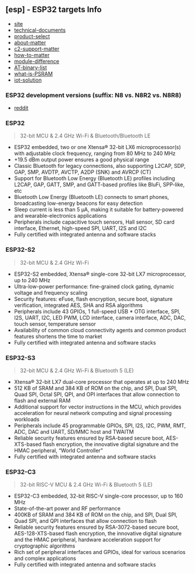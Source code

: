 ## [esp] - ESP32 targets Info

* [site](https://www.espressif.com/en/products/modules)
* [technical-documents](https://www.espressif.com/en/support/documents/technical-documents)
* [product-select](https://products.espressif.com/#/product-selector?names=)
* [about-matter](https://www.espressif.com/en/news/Matter_on_ESP32)
* [c2-support-matter](https://www.cnx-software.com/2022/04/25/esp32-c2-wifi-bluetooth-le-5-0-chip-to-support-matter-wifi-protocol/?__s=9gyyfm3xezuc4koaedf4&utm_source=drip&utm_medium=email&utm_campaign=Bluetooth+Industry+Report+%5BApril+29%2C+2022%5D&utm_content=Bluetooth+Industry+Report+%5BApril+29%2C+2022%5D)
* [how-to-matter](https://blog.espressif.com/announcing-matter-previously-chip-on-esp32-84164316c0e3)
* [module-difference](https://docs.espressif.com/projects/esp-at/en/release-v2.2.0.0_esp32c3/Compile_and_Develop/How_to_understand_the_differences_of_each_type_of_module.html)
* [AT-binary-list](https://docs.espressif.com/projects/esp-at/en/latest/esp32/AT_Binary_Lists/index.html)
* [what-is-PSRAM](https://www.jedec.org/standards-documents/dictionary/terms/pseudostatic-random-access-memory-psram)
* [iot-solution](https://github.com/espressif/esp-iot-solution)
### ESP32 development versions (suffix: N8 vs. N8R2 vs. N8R8)
* [reddit](https://www.reddit.com/r/esp32/comments/tsti9n/esp32_development_versions_suffix_n8_vs_n8r2_vs/)
### **ESP32**
> 32-bit MCU & 2.4 GHz Wi-Fi & Bluetooth/Bluetooth LE

* ESP32 embedded, two or one Xtensa® 32-bit LX6 microprocessor(s) with adjustable clock frequency, ranging from 80 MHz to 240 MHz
* +19.5 dBm output power ensures a good physical range
* Classic Bluetooth for legacy connections, also supporting L2CAP, SDP, GAP, SMP, AVDTP, AVCTP, A2DP (SNK) and AVRCP (CT)
* Support for Bluetooth Low Energy (Bluetooth LE) profiles including L2CAP, GAP, GATT, SMP, and GATT-based profiles like BluFi, SPP-like, etc
* Bluetooth Low Energy (Bluetooth LE) connects to smart phones, broadcasting low-energy beacons for easy detection
* Sleep current is less than 5 μA, making it suitable for battery-powered and wearable-electronics applications
* Peripherals include capacitive touch sensors, Hall sensor, SD card interface, Ethernet, high-speed SPI, UART, I2S and I2C
* Fully certified with integrated antenna and software stacks

### **ESP32-S2**
> 32-bit MCU & 2.4 GHz Wi-Fi

* ESP32-S2 embedded, Xtensa® single-core 32-bit LX7 microprocessor, up to 240 MHz
* Ultra-low-power performance: fine-grained clock gating, dynamic voltage and frequency scaling
* Security features: eFuse, flash encryption, secure boot, signature verification, integrated AES, SHA and RSA algorithms
* Peripherals include 43 GPIOs, 1 full-speed USB * OTG interface, SPI, I2S, UART, I2C, LED PWM, LCD interface, camera interface, ADC, DAC, touch sensor, temperature sensor
* Availability of common cloud connectivity agents and common product features shortens the time to market
* Fully certified with integrated antenna and software stacks

### **ESP32-S3**
> 32-bit MCU & 2.4 GHz Wi-Fi & Bluetooth 5 (LE)
* Xtensa® 32-bit LX7 dual-core processor that operates at up to 240 MHz
* 512 KB of SRAM and 384 KB of ROM on the chip, and SPI, Dual SPI, Quad SPI, Octal SPI, QPI, and OPI interfaces that allow connection to flash and external RAM
* Additional support for vector instructions in the MCU, which provides acceleration for neural network computing and signal processing workloads
* Peripherals include 45 programmable GPIOs, SPI, I2S, I2C, PWM, RMT, ADC, DAC and UART, SD/MMC host and TWAITM
* Reliable security features ensured by RSA-based secure boot, AES-XTS-based flash encryption, the innovative digital signature and the HMAC peripheral, “World Controller”
* Fully certified with integrated antenna and software stacks

### **ESP32-C3**
> 32-bit RISC-V MCU & 2.4 GHz Wi-Fi & Bluetooth 5 (LE)

* ESP32-C3 embedded, 32-bit RISC-V single-core processor, up to 160 MHz
* State-of-the-art power and RF performance
* 400KB of SRAM and 384 KB of ROM on the chip, and SPI, Dual SPI, Quad SPI, and QPI interfaces that allow connection to flash
* Reliable security features ensured by RSA-3072-based secure boot, AES-128-XTS-based flash encryption, the innovative digital signature and the HMAC peripheral, hardware acceleration support for cryptographic algorithms
* Rich set of peripheral interfaces and GPIOs, ideal for various scenarios and complex applications
* Fully certified with integrated antenna and software stacks